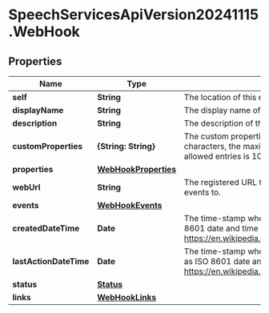 # SpeechServicesApiVersion20241115.WebHook

## Properties
Name | Type | Description | Notes
------------ | ------------- | ------------- | -------------
**self** | **String** | The location of this entity. | [optional] 
**displayName** | **String** | The display name of the object. | 
**description** | **String** | The description of the object. | [optional] 
**customProperties** | **{String: String}** | The custom properties of this entity. The maximum allowed key length is 64 characters, the maximum allowed value length is 256 characters and the count of allowed entries is 10. | [optional] 
**properties** | [**WebHookProperties**](WebHookProperties.md) |  | [optional] 
**webUrl** | **String** | The registered URL that will be used to send the POST requests for the registered events to. | 
**events** | [**WebHookEvents**](WebHookEvents.md) |  | 
**createdDateTime** | **Date** | The time-stamp when the object was created. The time stamp is encoded as ISO 8601 date and time format (\"YYYY-MM-DDThh:mm:ssZ\", see https://en.wikipedia.org/wiki/ISO_8601#Combined_date_and_time_representations). | [optional] 
**lastActionDateTime** | **Date** | The time-stamp when the current status was entered. The time stamp is encoded as ISO 8601 date and time format (\"YYYY-MM-DDThh:mm:ssZ\", see https://en.wikipedia.org/wiki/ISO_8601#Combined_date_and_time_representations). | [optional] 
**status** | [**Status**](Status.md) |  | [optional] 
**links** | [**WebHookLinks**](WebHookLinks.md) |  | [optional] 


